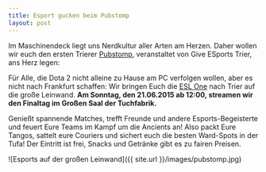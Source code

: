 ```yaml
---
title: Esport gucken beim Pubstomp
layout: post
---
```


Im Maschinendeck liegt uns Nerdkultur aller Arten am Herzen.
Daher wollen wir euch den ersten Trierer [Pubstomp](https://www.facebook.com/events/685763958215704/), veranstaltet von Give ESports Trier, ans Herz legen:

Für Alle, die Dota 2 nicht alleine zu Hause am PC verfolgen wollen, aber es nicht nach Frankfurt schaffen: 
Wir bringen Euch die [ESL One](http://www.esl-one.com/dota2/frankfurt-2015/) nach Trier auf die große Leinwand.
**Am Sonntag, den 21.06.2015 ab 12:00, streamen wir den Finaltag im Großen Saal der Tuchfabrik.**

Genießt spannende Matches, trefft Freunde und andere Esports-Begeisterte und feuert Eure Teams im Kampf um die Ancients an!
Also packt Eure Tangos, sattelt eure Couriers und sichert euch die besten Ward-Spots in der Tufa!
Der Eintritt ist frei, Snacks und Getränke gibt es zu fairen Preisen.


![Esports auf der großen Leinwand]({{ site.url }}/images/pubstomp.jpg)